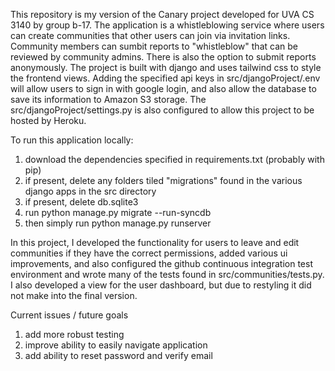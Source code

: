 This repository is my version of the Canary project developed for UVA CS 3140 by group b-17. The application is a whistleblowing service where users can create communities that other users can join via invitation links. Community members can sumbit reports to "whistleblow" that can be reviewed by community admins. There is also the option to submit reports anonymously. The project is built with django and uses tailwind css to style the frontend views. Adding the specified api keys in src/djangoProject/.env will allow users to sign in with 
google login, and also allow the database to save its information to Amazon S3 storage. The src/djangoProject/settings.py is also configured to allow this project to be hosted by Heroku. 

To run this application locally:
  1. download the dependencies specified in requirements.txt (probably with pip)
  2. if present, delete any folders tiled "migrations" found in the various django apps in the src directory
  3. if present, delete db.sqlite3
  4. run python manage.py migrate --run-syncdb
  5. then simply run python manage.py runserver 

In this project, I developed the functionality for users to leave and edit communities if they have the correct permissions, added various ui improvements, and also configured the github continuous integration test environment and wrote many of the tests found in src/communities/tests.py. I also developed a view for the user dashboard, but due to restyling it did not make into the final version.

Current issues / future goals
  1. add more robust testing
  2. improve ability to easily navigate application
  3. add ability to reset password and verify email

